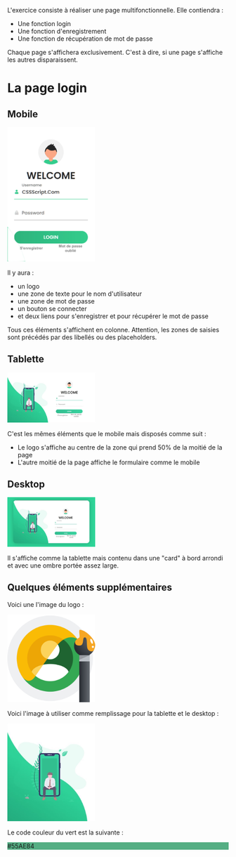 L'exercice consiste à réaliser une page multifonctionnelle. Elle contiendra :

- Une fonction login
- Une fonction d'enregistrement
- Une fonction de récupération de mot de passe

Chaque page s'affichera exclusivement. C'est à dire, si une page s'affiche les
autres disparaissent.

# La page login

## Mobile

<img src="mobile.jpg" alt="Modèle mobile" style="width:200px;"/>

Il y aura :

- un logo
- une zone de texte pour le nom d'utilisateur
- une zone de mot de passe
- un bouton se connecter
- et deux liens pour s'enregistrer et pour récupérer le mot de passe

Tous ces éléments s'affichent en colonne.
Attention, les zones de saisies sont précédés par des libellés ou des placeholders.

## Tablette

<img src="tablette.png" alt="Modèle Tablette" style="width:200px;"/>

C'est les mêmes éléments que le mobile mais disposés comme suit :

- Le logo s'affiche au centre de la zone qui prend 50% de la moitié de la page
- L'autre moitié de la page affiche le formulaire comme le mobile

## Desktop

<img src="desktop.jpg" alt="Modèle Mobile" style="width:200px;"/>

Il s'affiche comme la tablette mais contenu dans une "card" à bord arrondi et
avec une ombre portée assez large.

## Quelques éléments supplémentaires

Voici une l'image du logo :

<img src="logo.png" alt="Modèle Mobile" style="width:200px;"/>

Voici l'image à utiliser comme remplissage pour la tablette et le desktop :

<img src="welcome.png" alt="Modèle Mobile" style="width:200px;"/>

Le code couleur du vert est la suivante : <div style="background-color: #55AE84">#55AE84</div>
